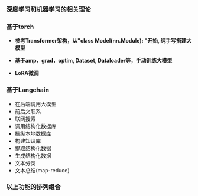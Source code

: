 ### 深度学习和机器学习的相关理论

### 基于torch

- **参考Transformer架构，从"class Model(nn.Module): "开始, 纯手写搭建大模型**

- **基于amp，grad，optim, Dataset, Dataloader等，手动训练大模型**
- **LoRA微调**

### 基于Langchain

- 在后端调用大模型
- 前后文联系
- 联网搜索
- 调用结构化数据库
- 操纵本地数据库
- 构建知识库
- 提取结构化数据
- 生成结构化数据
- 文本分类
- 文本总结(map-reduce)

### 以上功能的排列组合